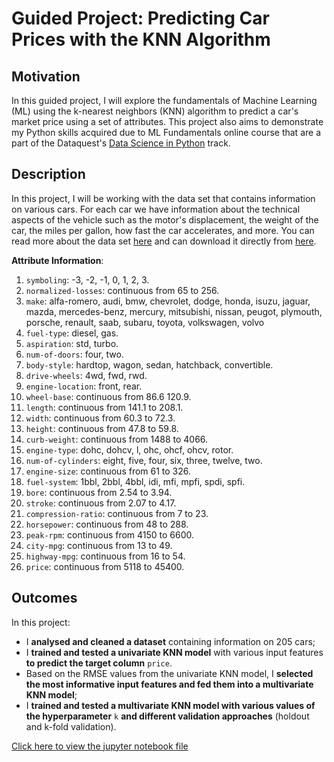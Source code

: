 # Guided Project: Predicting Car Prices with the KNN Algorithm
## Motivation
In this guided project, I will explore the fundamentals of Machine Learning (ML) using the k-nearest neighbors (KNN) algorithm to predict a car's market price using a set of attributes. This project also aims to demonstrate my Python skills acquired due to ML Fundamentals online course that are a part of the Dataquest's <a href='https://www.dataquest.io/path/data-scientist/'>Data Science in Python</a> track.
## Description
In this project, I will be working with the data set that contains information on various cars. For each car we have information about the technical aspects of the vehicle such as the motor's displacement, the weight of the car, the miles per gallon, how fast the car accelerates, and more. 
You can read more about the data set  <a href='https://archive.ics.uci.edu/ml/datasets/automobile'>here</a> and can download it directly from <a href='https://archive.ics.uci.edu/ml/machine-learning-databases/autos/imports-85.data'>here</a>.

__Attribute Information__:

1. `symboling`: -3, -2, -1, 0, 1, 2, 3.
2. `normalized-losses`: continuous from 65 to 256.
3. `make`: alfa-romero, audi, bmw, chevrolet, dodge, honda, isuzu, jaguar, mazda, mercedes-benz, mercury, 
mitsubishi, nissan, peugot, plymouth, porsche, renault, saab, subaru, toyota, volkswagen, volvo
4. `fuel-type`: diesel, gas.
5. `aspiration`: std, turbo.
6. `num-of-doors`: four, two.
7. `body-style`: hardtop, wagon, sedan, hatchback, convertible.
8. `drive-wheels`: 4wd, fwd, rwd.
9. `engine-location`: front, rear.
10. `wheel-base`: continuous from 86.6 120.9.
11. `length`: continuous from 141.1 to 208.1.
12. `width`: continuous from 60.3 to 72.3.
13. `height`: continuous from 47.8 to 59.8.
14. `curb-weight`: continuous from 1488 to 4066.
15. `engine-type`: dohc, dohcv, l, ohc, ohcf, ohcv, rotor.
16. `num-of-cylinders`: eight, five, four, six, three, twelve, two.
17. `engine-size`: continuous from 61 to 326.
18. `fuel-system`: 1bbl, 2bbl, 4bbl, idi, mfi, mpfi, spdi, spfi.
19. `bore`: continuous from 2.54 to 3.94.
20. `stroke`: continuous from 2.07 to 4.17.
21. `compression-ratio`: continuous from 7 to 23.
22. `horsepower`: continuous from 48 to 288.
23. `peak-rpm`: continuous from 4150 to 6600.
24. `city-mpg`: continuous from 13 to 49.
25. `highway-mpg`: continuous from 16 to 54.
26. `price`: continuous from 5118 to 45400.

## Outcomes
In this project:
- I __analysed and cleaned a dataset__ containing information on 205 cars;
- I __trained and tested a univariate KNN model__ with various input features __to predict the target column__ `price`.
- Based on the RMSE values from the univariate KNN model, I __selected the most informative input features and fed them into a multivariate KNN model__;
- I __trained and tested a multivariate KNN model with various values of the hyperparameter__ `k` __and different validation approaches__ (holdout and k-fold validation).

<a href="https://nbviewer.jupyter.org/github/ruslan-kononov/Guided-Project-Predicting-Car-Prices/blob/fef9ad457d804a64d41f73946d22b301226cf8ae/Predicting%20Car%20Prices.ipynb">Click here to view the jupyter notebook file</a>
